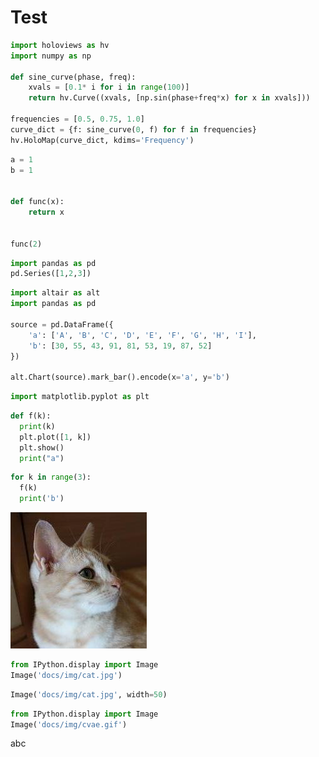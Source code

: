 # Test

```python
import holoviews as hv
import numpy as np

def sine_curve(phase, freq):
    xvals = [0.1* i for i in range(100)]
    return hv.Curve((xvals, [np.sin(phase+freq*x) for x in xvals]))

frequencies = [0.5, 0.75, 1.0]
curve_dict = {f: sine_curve(0, f) for f in frequencies}
hv.HoloMap(curve_dict, kdims='Frequency')
```

```python
a = 1
b = 1


def func(x):
    return x


func(2)
```


```python
import pandas as pd
pd.Series([1,2,3])
```

```python
import altair as alt
import pandas as pd

source = pd.DataFrame({
    'a': ['A', 'B', 'C', 'D', 'E', 'F', 'G', 'H', 'I'],
    'b': [30, 55, 43, 91, 81, 53, 19, 87, 52]
})

alt.Chart(source).mark_bar().encode(x='a', y='b')
```

```python
import matplotlib.pyplot as plt
```

```python
def f(k):
  print(k)
  plt.plot([1, k])
  plt.show()
  print("a")
```

```python display-last
for k in range(3):
  f(k)
  print('b')
```

![jpg](img/cat.jpg)

```python
from IPython.display import Image
Image('docs/img/cat.jpg')
```

```python
Image('docs/img/cat.jpg', width=50)
```

```python
from IPython.display import Image
Image('docs/img/cvae.gif')
```

<!--break-->

abc
